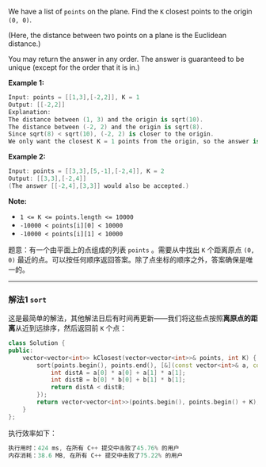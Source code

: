 

We have a list of `points` on the plane.  Find the `K` closest points to the origin `(0, 0)`.

(Here, the distance between two points on a plane is the Euclidean distance.)

You may return the answer in any order.  The answer is guaranteed to be unique (except for the order that it is in.)

 

**Example 1:**

```swift
Input: points = [[1,3],[-2,2]], K = 1
Output: [[-2,2]]
Explanation: 
The distance between (1, 3) and the origin is sqrt(10).
The distance between (-2, 2) and the origin is sqrt(8).
Since sqrt(8) < sqrt(10), (-2, 2) is closer to the origin.
We only want the closest K = 1 points from the origin, so the answer is just [[-2,2]].
```

**Example 2:**

```swift
Input: points = [[3,3],[5,-1],[-2,4]], K = 2
Output: [[3,3],[-2,4]]
(The answer [[-2,4],[3,3]] would also be accepted.)
```

 

**Note:**
- `1 <= K <= points.length <= 10000`
-  `-10000 < points[i][0] < 10000`
-  `-10000 < points[i][1] < 10000`

题意：有一个由平面上的点组成的列表 `points` 。需要从中找出 `K` 个距离原点 `(0, 0)` 最近的点。可以按任何顺序返回答案。除了点坐标的顺序之外，答案确保是唯一的。

---
### 解法1 `sort`
这是最简单的解法，其他解法日后有时间再更新——我们将这些点按照**离原点的距离**从近到远排序，然后返回前 `K` 个点：
```cpp
class Solution {
public:
    vector<vector<int>> kClosest(vector<vector<int>>& points, int K) {
        sort(points.begin(), points.end(), [&](const vector<int>& a, const vector<int>& b) {
            int distA = a[0] * a[0] + a[1] * a[1];
            int distB = b[0] * b[0] + b[1] * b[1];
            return distA < distB;
        });
        return vector<vector<int>>(points.begin(), points.begin() + K);
    }
};
```
执行效率如下：
```cpp
执行用时：424 ms, 在所有 C++ 提交中击败了45.76% 的用户
内存消耗：38.6 MB, 在所有 C++ 提交中击败了75.22% 的用户
```
